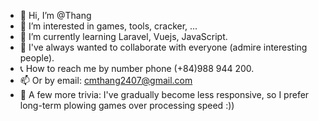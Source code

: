 - 👋 Hi, I’m @Thang
- 👀 I’m interested in games, tools, cracker, ...
- 🌱 I’m currently learning Laravel, Vuejs, JavaScript.
- 💞️ I've always wanted to collaborate with everyone (admire interesting people).
- 📞 How to reach me by number phone (+84)988 944 200.  
- 📫 Or by email: cmthang2407@gmail.com
- 🍓 A few more trivia: I've gradually become less responsive, so I prefer long-term plowing games over processing speed :))

<!---
cmthang/cmthang is a ✨ special ✨ repository because its `README.md` (this file) appears on your GitHub profile.
You can click the Preview link to take a look at your changes.
--->
